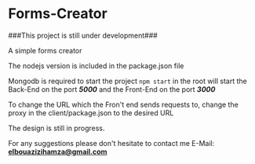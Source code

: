 # Forms-Creator
###This project is still under development### 


A simple forms creator


The nodejs version is included in the package.json file


Mongodb is required to start the project
```npm start``` in the root will start the Back-End on the port ***5000*** and the Front-End on the port ***3000***

To change the URL which the Fron't end sends requests to, change the proxy in the client/package.json to the desired URL

The design is still in progress.

For any suggestions please don't hesitate to contact me
E-Mail: **elbouazizihamza@gmail.com**
